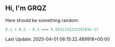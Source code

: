 ## Hi, I'm GRQZ
Here should be something random:  
```js
0.1 + 0.2 - 0.3 === 5.551115123125783e-17
```


Last Update: 2025-04-01 06:15:22.489918+00:00
